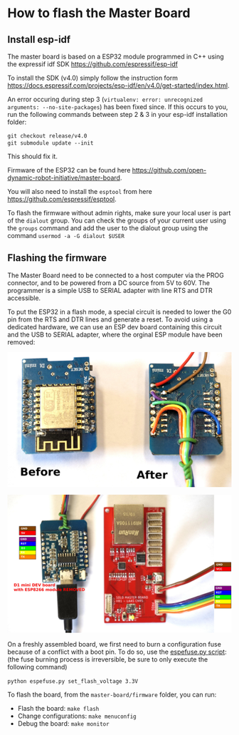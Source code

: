 # How to flash the Master Board

Install esp-idf
--------
The master board is based on a ESP32 module programmed in C++ using the expressif idf SDK https://github.com/espressif/esp-idf

To install the SDK (v4.0) simply follow the instruction form https://docs.espressif.com/projects/esp-idf/en/v4.0/get-started/index.html.

An error occuring during step 3
(`virtualenv: error: unrecognized arguments: --no-site-packages`)
has been fixed since. If this occurs to you, run the following commands between step 2 & 3 in your esp-idf installation folder:
```
git checkout release/v4.0
git submodule update --init
```
This should fix it.

Firmware of the ESP32 can be found here https://github.com/open-dynamic-robot-initiative/master-board.

You will also need to install the `esptool` from here https://github.com/espressif/esptool.

To flash the firmware without admin rights, make sure your local user is part of the `dialout` group. You can check the groups of your current user using the `groups` command and add the user to the dialout group using the command `usermod -a -G dialout $USER`

Flashing the firmware
--------

The Master Board need to be connected to a host computer via the PROG connector, and to be powered from a DC source from 5V to 60V. The programmer is a simple USB to SERIAL adapter with line RTS and DTR accessible.

To put the ESP32 in a flash mode, a special circuit is needed to lower the G0 pin from the RTS and DTR lines and generate a reset. To avoid using a dedicated hardware, we can use an ESP dev board containing this circuit and the USB to SERIAL adapter, where the orginal ESP module have been removed:

![Wiring of the esp32](../images/master_board_esp32_prog_wire.jpg)

![Wiring esp32 to master-board](../images/master_board_esp32_prog_2.jpg)


On a freshly assembled board, we first need to burn a configuration fuse  because of a conflict with a boot pin. To do so, use the [espefuse.py script](https://github.com/espressif/esptool): (the fuse burning process is irreversible, be sure to only execute the following command)

`python espefuse.py set_flash_voltage 3.3V`

To flash the board, from the `master-board/firmware` folder, you can run:

* Flash the board: `make flash`
* Change configurations: `make menuconfig`
* Debug the board: `make monitor`
